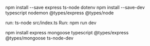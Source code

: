 npm install --save express ts-node dotenv
npm install --save-dev typescript nodemon @types/express @types/node


run: ts-node src/index.ts
Run: npm run dev

npm install express mongoose typescript @types/express @types/mongoose ts-node-dev